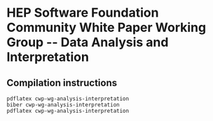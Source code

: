 # HEP Software Foundation Community White Paper Working Group -- Data Analysis and Interpretation

## Compilation instructions

```
pdflatex cwp-wg-analysis-interpretation
biber cwp-wg-analysis-interpretation
pdflatex cwp-wg-analysis-interpretation
```
